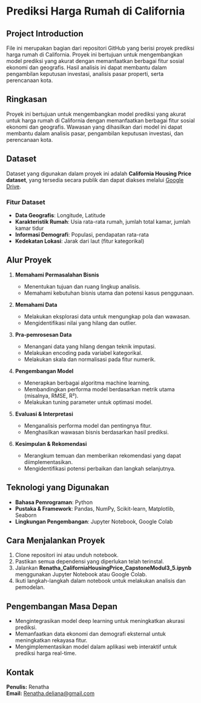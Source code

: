 # Prediksi Harga Rumah di California

## Project Introduction
File ini merupakan bagian dari repositori GitHub yang berisi proyek prediksi harga rumah di California. Proyek ini bertujuan untuk mengembangkan model prediksi yang akurat dengan memanfaatkan berbagai fitur sosial ekonomi dan geografis. Hasil analisis ini dapat membantu dalam pengambilan keputusan investasi, analisis pasar properti, serta perencanaan kota.

## Ringkasan
Proyek ini bertujuan untuk mengembangkan model prediksi yang akurat untuk harga rumah di California dengan memanfaatkan berbagai fitur sosial ekonomi dan geografis. Wawasan yang dihasilkan dari model ini dapat membantu dalam analisis pasar, pengambilan keputusan investasi, dan perencanaan kota.

## Dataset
Dataset yang digunakan dalam proyek ini adalah **California Housing Price dataset**, yang tersedia secara publik dan dapat diakses melalui [Google Drive](https://drive.google.com/drive/folders/19YA_f36uGR86hTnZuX-Ech59s3AFzXXo).

### Fitur Dataset
- **Data Geografis**: Longitude, Latitude
- **Karakteristik Rumah**: Usia rata-rata rumah, jumlah total kamar, jumlah kamar tidur
- **Informasi Demografi**: Populasi, pendapatan rata-rata
- **Kedekatan Lokasi**: Jarak dari laut (fitur kategorikal)

## Alur Proyek
1. **Memahami Permasalahan Bisnis**
   - Menentukan tujuan dan ruang lingkup analisis.
   - Memahami kebutuhan bisnis utama dan potensi kasus penggunaan.
   
2. **Memahami Data**
   - Melakukan eksplorasi data untuk mengungkap pola dan wawasan.
   - Mengidentifikasi nilai yang hilang dan outlier.
   
3. **Pra-pemrosesan Data**
   - Menangani data yang hilang dengan teknik imputasi.
   - Melakukan encoding pada variabel kategorikal.
   - Melakukan skala dan normalisasi pada fitur numerik.
   
4. **Pengembangan Model**
   - Menerapkan berbagai algoritma machine learning.
   - Membandingkan performa model berdasarkan metrik utama (misalnya, RMSE, R²).
   - Melakukan tuning parameter untuk optimasi model.
   
5. **Evaluasi & Interpretasi**
   - Menganalisis performa model dan pentingnya fitur.
   - Menghasilkan wawasan bisnis berdasarkan hasil prediksi.
   
6. **Kesimpulan & Rekomendasi**
   - Merangkum temuan dan memberikan rekomendasi yang dapat diimplementasikan.
   - Mengidentifikasi potensi perbaikan dan langkah selanjutnya.

## Teknologi yang Digunakan
- **Bahasa Pemrograman**: Python
- **Pustaka & Framework**: Pandas, NumPy, Scikit-learn, Matplotlib, Seaborn
- **Lingkungan Pengembangan**: Jupyter Notebook, Google Colab

## Cara Menjalankan Proyek
1. Clone repositori ini atau unduh notebook.
2. Pastikan semua dependensi yang diperlukan telah terinstal.
3. Jalankan **Renatha_CaliforniaHousingPrice_CapstoneModul3_5.ipynb** menggunakan Jupyter Notebook atau Google Colab.
4. Ikuti langkah-langkah dalam notebook untuk melakukan analisis dan pemodelan.

## Pengembangan Masa Depan
- Mengintegrasikan model deep learning untuk meningkatkan akurasi prediksi.
- Memanfaatkan data ekonomi dan demografi eksternal untuk meningkatkan rekayasa fitur.
- Mengimplementasikan model dalam aplikasi web interaktif untuk prediksi harga real-time.

## Kontak
**Penulis:** Renatha  
**Email:** Renatha.deliana@gmail.com
